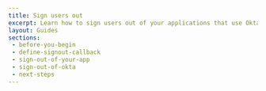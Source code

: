 ```yaml
---
title: Sign users out
excerpt: Learn how to sign users out of your applications that use Okta's APIs.
layout: Guides
sections:
 - before-you-begin
 - define-signout-callback
 - sign-out-of-your-app
 - sign-out-of-okta
 - next-steps
---
```

